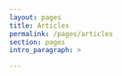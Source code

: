 ```yaml
---
layout: pages
title: Articles
permalink: /pages/articles
section: pages
intro_paragraph: >

---
```


